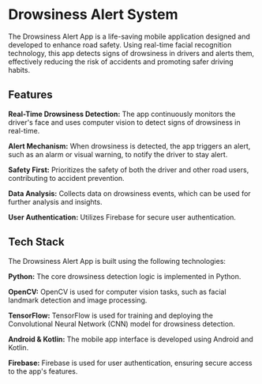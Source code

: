 # Drowsiness Alert System
 
The Drowsiness Alert App is a life-saving mobile application designed and developed to enhance road safety. Using real-time facial recognition technology, this app detects signs of drowsiness in drivers and alerts them, effectively reducing the risk of accidents and promoting safer driving habits.

## Features
**Real-Time Drowsiness Detection:** The app continuously monitors the driver's face and uses computer vision to detect signs of drowsiness in real-time.

**Alert Mechanism:** When drowsiness is detected, the app triggers an alert, such as an alarm or visual warning, to notify the driver to stay alert.

**Safety First:** Prioritizes the safety of both the driver and other road users, contributing to accident prevention.

**Data Analysis:** Collects data on drowsiness events, which can be used for further analysis and insights.

**User Authentication:** Utilizes Firebase for secure user authentication.

## Tech Stack
The Drowsiness Alert App is built using the following technologies:

**Python:** The core drowsiness detection logic is implemented in Python.

**OpenCV:** OpenCV is used for computer vision tasks, such as facial landmark detection and image processing.

**TensorFlow:** TensorFlow is used for training and deploying the Convolutional Neural Network (CNN) model for drowsiness detection.

**Android & Kotlin:** The mobile app interface is developed using Android and Kotlin.

**Firebase:** Firebase is used for user authentication, ensuring secure access to the app's features.

